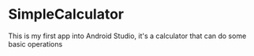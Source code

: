 # SimpleCalculator
This is my first app into Android Studio, it's a calculator that can do some basic operations
